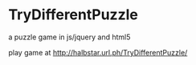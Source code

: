 # TryDifferentPuzzle
a puzzle game in js/jquery and html5

play game at
http://halbstar.url.ph/TryDifferentPuzzle/

